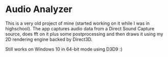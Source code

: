 # Audio Analyzer

This is a very old project of mine (started working on it while I was in highschool). The app captures audio data from a Direct Sound Capture source, does fft on it plus some postprocessing and then draws it using my 2D rendering engine backed by Direct3D.

Still works on Windows 10 in 64-bit mode using D3D9 :)
